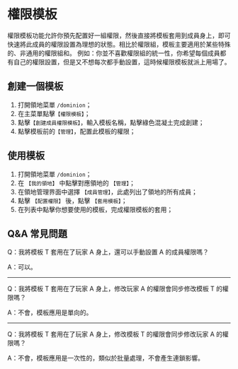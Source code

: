 # 權限模板

權限模板功能允許你預先配置好一組權限，然後直接將模板套用到成員身上，即可快速將此成員的權限設置為理想的狀態。相比於權限組，模板主要適用於某些特殊的、非通用的權限組和。
例如：你並不喜歡權限組的統一性，你希望每個成員都有自己的權限設置，但是又不想每次都手動設置，這時候權限模板就派上用場了。

## 創建一個模板

1. 打開領地菜單 `/dominion`；
2. 在主菜單點擊`【權限模板】`；
3. 點擊`【創建成員權限模板】`，輸入模板名稱，點擊綠色混凝土完成創建；
4. 點擊模板前的`【管理】`，配置此模板的權限；

## 使用模板

1. 打開領地菜單 `/dominion`；
2. 在 `【我的領地】` 中點擊對應領地的 `【管理】`；
3. 在領地管理界面中選擇 `【成員管理】`，此處列出了領地的所有成員；
4. 點擊 `【配置權限】` 後，點擊 `【套用模板】`；
5. 在列表中點擊你想要使用的模板，完成權限模板的套用；

## Q&A 常見問題

Q：我將模板 T 套用在了玩家 A 身上，還可以手動設置 A 的成員權限嗎？

A：可以。

---

Q：我將模板 T 套用在了玩家 A 身上，修改玩家 A 的權限會同步修改模板 T 的權限嗎？

A：不會，模板應用是單向的。

---

Q：我將模板 T 套用在了玩家 A 身上，修改模板 T 的權限會同步修改玩家 A 的權限嗎？

A：不會，模板應用是一次性的，類似於批量處理，不會產生連鎖影響。